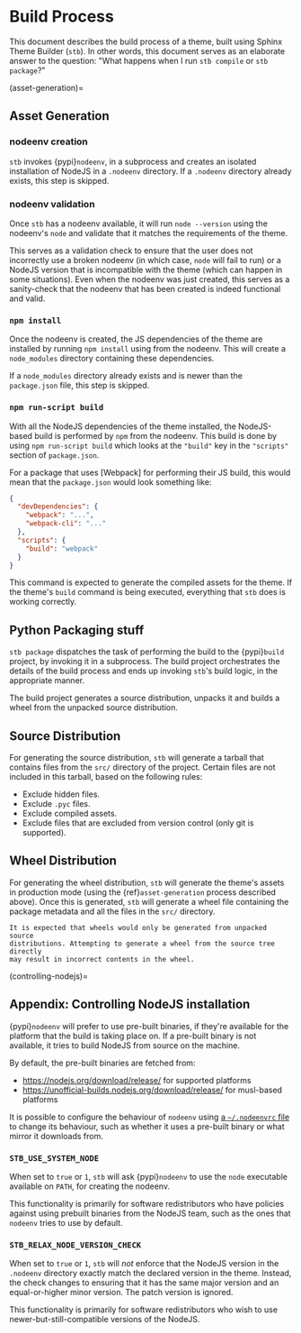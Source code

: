 # Build Process

This document describes the build process of a theme, built using Sphinx Theme
Builder (`stb`). In other words, this document serves as an elaborate answer to
the question: "What happens when I run `stb compile` or `stb package`?"

(asset-generation)=

## Asset Generation

### nodeenv creation

`stb` invokes {pypi}`nodeenv`, in a subprocess and creates an isolated
installation of NodeJS in a `.nodeenv` directory. If a `.nodeenv` directory
already exists, this step is skipped.

### nodeenv validation

Once `stb` has a nodeenv available, it will run `node --version` using the
nodeenv's `node` and validate that it matches the requirements of the theme.

This serves as a validation check to ensure that the user does not incorrectly
use a broken nodeenv (in which case, `node` will fail to run) or a NodeJS
version that is incompatible with the theme (which can happen in some
situations). Even when the nodeenv was just created, this serves as a
sanity-check that the nodeenv that has been created is indeed functional and
valid.

### `npm install`

Once the nodeenv is created, the JS dependencies of the theme are installed by
running `npm install` using from the nodeenv. This will create a `node_modules`
directory containing these dependencies.

If a `node_modules` directory already exists and is newer than the
`package.json` file, this step is skipped.

### `npm run-script build`

With all the NodeJS dependencies of the theme installed, the NodeJS-based build
is performed by `npm` from the nodeenv. This build is done by using
`npm run-script build` which looks at the `"build"` key in the `"scripts"`
section of `package.json`.

For a package that uses [Webpack] for performing their JS build, this would mean
that the `package.json` would look something like:

```json
{
  "devDependencies": {
    "webpack": "...",
    "webpack-cli": "..."
  },
  "scripts": {
    "build": "webpack"
  }
}
```

This command is expected to generate the compiled assets for the theme. If the
theme's `build` command is being executed, everything that `stb` does is working
correctly.

## Python Packaging stuff

`stb package` dispatches the task of performing the build to the {pypi}`build`
project, by invoking it in a subprocess. The build project orchestrates the
details of the build process and ends up invoking `stb`'s build logic, in the
appropriate manner.

The build project generates a source distribution, unpacks it and builds a wheel
from the unpacked source distribution.

## Source Distribution

For generating the source distribution, `stb` will generate a tarball that
contains files from the `src/` directory of the project. Certain files are not
included in this tarball, based on the following rules:

- Exclude hidden files.
- Exclude `.pyc` files.
- Exclude compiled assets.
- Exclude files that are excluded from version control (only git is supported).

## Wheel Distribution

For generating the wheel distribution, `stb` will generate the theme's assets in
production mode (using the {ref}`asset-generation` process described above).
Once this is generated, `stb` will generate a wheel file containing the package
metadata and all the files in the `src/` directory.

```{caution}
It is expected that wheels would only be generated from unpacked source
distributions. Attempting to generate a wheel from the source tree directly
may result in incorrect contents in the wheel.
```

(controlling-nodejs)=

## Appendix: Controlling NodeJS installation

{pypi}`nodeenv` will prefer to use pre-built binaries, if they're available for
the platform that the build is taking place on. If a pre-built binary is not
available, it tries to build NodeJS from source on the machine.

By default, the pre-built binaries are fetched from:

- <https://nodejs.org/download/release/> for supported platforms
- <https://unofficial-builds.nodejs.org/download/release/> for musl-based
  platforms

It is possible to configure the behaviour of `nodeenv` using [a `~/.nodeenvrc`
file][nodeenv-configuration] to change its behaviour, such as whether it uses a
pre-built binary or what mirror it downloads from.

[nodeenv-configuration]: https://github.com/ekalinin/nodeenv#configuration

### `STB_USE_SYSTEM_NODE`

When set to `true` or `1`, `stb` will ask {pypi}`nodeenv` to use the `node`
executable available on `PATH`, for creating the nodeenv.

This functionality is primarily for software redistributors who have policies
against using prebuilt binaries from the NodeJS team, such as the ones that
`nodeenv` tries to use by default.

### `STB_RELAX_NODE_VERSION_CHECK`

When set to `true` or `1`, `stb` will _not_ enforce that the NodeJS version in
the `.nodeenv` directory exactly match the declared version in the theme.
Instead, the check changes to ensuring that it has the same major version and an
equal-or-higher minor version. The patch version is ignored.

This functionality is primarily for software redistributors who wish to use
newer-but-still-compatible versions of the NodeJS.
